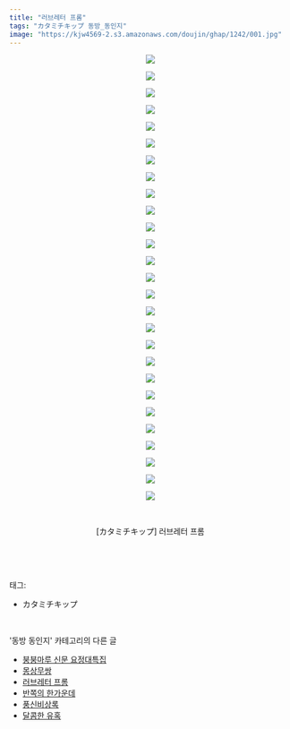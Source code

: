 ```yaml
---
title: "러브레터 프롬"
tags: "カタミチキップ 동방_동인지"
image: "https://kjw4569-2.s3.amazonaws.com/doujin/ghap/1242/001.jpg"
---
```

<div class="article">
<p style="text-align: center; clear: none; float: none;"><img src="{{ site.imgserver9 }}/ghap/1242/001.jpg"/></p>
<p style="text-align: center; clear: none; float: none;"><img src="{{ site.imgserver9 }}/ghap/1242/002.jpg"/></p>
<p style="text-align: center; clear: none; float: none;"><img src="{{ site.imgserver9 }}/ghap/1242/003.jpg"/></p>
<p style="text-align: center; clear: none; float: none;"><img src="{{ site.imgserver9 }}/ghap/1242/004.jpg"/></p>
<p style="text-align: center; clear: none; float: none;"><img src="{{ site.imgserver9 }}/ghap/1242/005.jpg"/></p>
<p style="text-align: center; clear: none; float: none;"><img src="{{ site.imgserver9 }}/ghap/1242/006.jpg"/></p>
<p style="text-align: center; clear: none; float: none;"><img src="{{ site.imgserver9 }}/ghap/1242/007.jpg"/></p>
<p style="text-align: center; clear: none; float: none;"><img src="{{ site.imgserver9 }}/ghap/1242/008.jpg"/></p>
<p style="text-align: center; clear: none; float: none;"><img src="{{ site.imgserver9 }}/ghap/1242/009.jpg"/></p>
<p style="text-align: center; clear: none; float: none;"><img src="{{ site.imgserver9 }}/ghap/1242/010.jpg"/></p>
<p style="text-align: center; clear: none; float: none;"><img src="{{ site.imgserver9 }}/ghap/1242/011.jpg"/></p>
<p style="text-align: center; clear: none; float: none;"><img src="{{ site.imgserver9 }}/ghap/1242/012.jpg"/></p>
<p style="text-align: center; clear: none; float: none;"><img src="{{ site.imgserver9 }}/ghap/1242/013.jpg"/></p>
<p style="text-align: center; clear: none; float: none;"><img src="{{ site.imgserver9 }}/ghap/1242/014.jpg"/></p>
<p style="text-align: center; clear: none; float: none;"><img src="{{ site.imgserver9 }}/ghap/1242/015.jpg"/></p>
<p style="text-align: center; clear: none; float: none;"><img src="{{ site.imgserver9 }}/ghap/1242/016.jpg"/></p>
<p style="text-align: center; clear: none; float: none;"><img src="{{ site.imgserver9 }}/ghap/1242/017.jpg"/></p>
<p style="text-align: center; clear: none; float: none;"><img src="{{ site.imgserver9 }}/ghap/1242/018.jpg"/></p>
<p style="text-align: center; clear: none; float: none;"><img src="{{ site.imgserver9 }}/ghap/1242/019.jpg"/></p>
<p style="text-align: center; clear: none; float: none;"><img src="{{ site.imgserver9 }}/ghap/1242/020.jpg"/></p>
<p style="text-align: center; clear: none; float: none;"><img src="{{ site.imgserver9 }}/ghap/1242/021.jpg"/></p>
<p style="text-align: center; clear: none; float: none;"><img src="{{ site.imgserver9 }}/ghap/1242/022.jpg"/></p>
<p style="text-align: center; clear: none; float: none;"><img src="{{ site.imgserver9 }}/ghap/1242/023.jpg"/></p>
<p style="text-align: center; clear: none; float: none;"><img src="{{ site.imgserver9 }}/ghap/1242/024.jpg"/></p>
<p style="text-align: center; clear: none; float: none;"><img src="{{ site.imgserver9 }}/ghap/1242/025.jpg"/></p>
<p style="text-align: center; clear: none; float: none;"><img src="{{ site.imgserver9 }}/ghap/1242/026.jpg"/></p>
<p style="text-align: center; clear: none; float: none;"><img src="{{ site.imgserver9 }}/ghap/1242/027.jpg"/></p>
<p style="text-align: center; clear: none; float: none;"><br/></p>
<p style="text-align: center; clear: none; float: none;">[カタミチキップ] 러브레터 프롬</p>
<p><br/></p>
</div><br/>
<div class="tagTrail">
<p>태그: </p>
<ul>
<li>カタミチキップ</li>
</ul>
</div><br/>
<div class="another">
<p>'동방 동인지' 카테고리의 다른 글</p>
<ul>
<li><a href="/ghap_1244">붕붕마루 신문 요정대특집</a></li>
<li><a href="/ghap_1243">몽상무쌍</a></li>
<li><a href="/ghap_1242">러브레터 프롬</a></li>
<li><a href="/ghap_1241">반쪽의 한가운데</a></li>
<li><a href="/ghap_1240">풍신비상록</a></li>
<li><a href="/ghap_1238">달콤한 유혹</a></li>
</ul>
</div><br/>
<div class="cb_module cb_fluid">
<div class="cb_wrt cb_profile">
</div><!-- commentList close -->
</div><br/>
